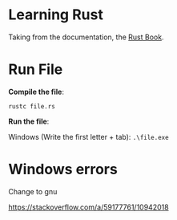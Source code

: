 # Learning Rust

Taking from the documentation, the [Rust Book](https://doc.rust-lang.org/book/).

# Run File

**Compile the file**:

`rustc file.rs`

**Run the file**:

Windows (Write the first letter + tab): 
`.\file.exe`


# Windows errors

Change to gnu

https://stackoverflow.com/a/59177761/10942018


